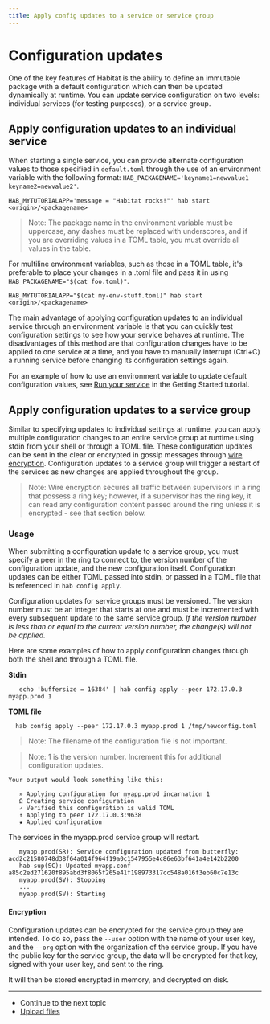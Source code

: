 ```yaml
---
title: Apply config updates to a service or service group
---
```


# Configuration updates

One of the key features of Habitat is the ability to define an immutable package with a default configuration which can then be updated dynamically at runtime. You can update service configuration on two levels: individual services (for testing purposes), or a service group.


## Apply configuration updates to an individual service
When starting a single service, you can provide alternate configuration values to those specified in `default.toml` through the use of an environment variable
with the following format: `HAB_PACKAGENAME='keyname1=newvalue1 keyname2=newvalue2'`.

    HAB_MYTUTORIALAPP='message = "Habitat rocks!"' hab start <origin>/<packagename>

> Note: The package name in the environment variable must be uppercase, any dashes must be replaced with underscores, and if you are overriding values in a TOML table, you must override all values in the table.

For multiline environment variables, such as those in a TOML table, it's preferable to place your changes in a .toml
file and pass it in using `HAB_PACKAGENAME="$(cat foo.toml)"`.

    HAB_MYTUTORIALAPP="$(cat my-env-stuff.toml)" hab start <origin>/<packagename>

The main advantage of applying configuration updates to an individual service through an environment variable is that you can quickly test configuration settings to see how your service behaves at runtime. The disadvantages of this method are that configuration changes have to be applied to one service at a time, and you have to manually interrupt (Ctrl+C) a running service before changing its configuration settings again.

For an example of how to use an environment variable to update default configuration values, see [Run your service](/tutorials/getting-started/linux/process-build) in the Getting Started tutorial.

## Apply configuration updates to a service group
Similar to specifying updates to individual settings at runtime, you can apply multiple configuration changes to an entire service group at runtime using stdin from your shell or through a TOML file. These configuration updates can be sent in the clear or encrypted in gossip messages through [wire encryption](/docs/run-packages-security#wire-encryption). Configuration updates to a service group will trigger a restart of the services as new changes are applied throughout the group.

> Note: Wire encryption secures all traffic between supervisors in a ring that possess a ring key; however, if a supervisor has the ring key, it can read any configuration content passed around the ring unless it is encrypted - see that section below.

### Usage
When submitting a configuration update to a service group, you must specify a peer in the ring to connect to, the version number of the configuration update, and the new configuration itself. Configuration updates can be either TOML passed into stdin, or passed in a TOML file that is referenced in `hab config apply`.

Configuration updates for service groups must be versioned. The version number must be an integer that starts at one and must be incremented with every subsequent update to the same service group. *If the version number is less than or equal to the current version number, the change(s) will not be applied.*

Here are some examples of how to apply configuration changes through both the shell and through a TOML file.

**Stdin**

       echo 'buffersize = 16384' | hab config apply --peer 172.17.0.3 myapp.prod 1

**TOML file**

      hab config apply --peer 172.17.0.3 myapp.prod 1 /tmp/newconfig.toml

  > Note: The filename of the configuration file is not important.

  > Note: 1 is the version number. Increment this for
  additional configuration updates.

    Your output would look something like this:

       » Applying configuration for myapp.prod incarnation 1
       Ω Creating service configuration
       ✓ Verified this configuration is valid TOML
       ↑ Applying to peer 172.17.0.3:9638
       ★ Applied configuration

  The services in the myapp.prod service group will restart.

       myapp.prod(SR): Service configuration updated from butterfly: acd2c21580748d38f64a014f964f19a0c1547955e4c86e63bf641a4e142b2200
       hab-sup(SC): Updated myapp.conf a85c2ed271620f895abd3f8065f265e41f198973317cc548a016f3eb60c7e13c
       myapp.prod(SV): Stopping
       ...
       myapp.prod(SV): Starting

#### Encryption

Configuration updates can be encrypted for the service group they are intended. To do so, pass the `--user` option with the name of your user key, and the `--org` option with the organization of the service group. If you have the public key for the service group, the data will be encrypted for that key, signed with your user key, and sent to the ring.

It will then be stored encrypted in memory, and decrypted on disk.

<hr>
<ul class="main-content--link-nav">
  <li>Continue to the next topic</li>
  <li><a href="/docs/run-packages-upload-files">Upload files</a></li>
</ul>
